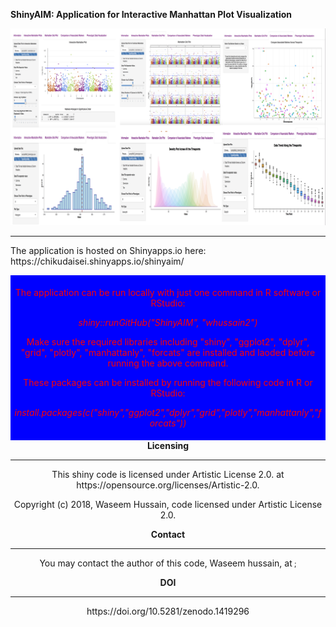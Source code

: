  <b> ShinyAIM: Application for Interactive Manhattan Plot Visualization</b>
 
![](www/image.png)
<hr> 
The application is hosted on Shinyapps.io here: https://chikudaisei.shinyapps.io/shinyaim/
<header class = "mainHeader">
<p>
<div style="background-color:blue;color:red;padding:5px;">
<p>The application can be run  locally with just one command in R software or RStudio:</p>
<p><i>shiny::runGitHub("ShinyAIM", "whussain2")</i></p>
<p>Make sure the required libraries including "shiny", "ggplot2", "dplyr", "grid", "plotly", "manhattanly", "forcats" are installed and laoded before running the above command.</p>
<p>These packages can be installed by running the following code in R or RStudio:</p> 
<p><i>install.packages(c("shiny","ggplot2","dplyr","grid","plotly","manhattanly","forcats"))</i></p>
</div>
<b>Licensing</b>
<hr>
<p>This shiny code is licensed under Artistic License 2.0. at https://opensource.org/licenses/Artistic-2.0.</p> 
<p>Copyright (c) 2018, Waseem Hussain,  code licensed under Artistic License 2.0.</p>

<b>Contact</b>
<hr>
You may contact the author of this code, Waseem hussain, at<small> <waseem.hussain@unl.edu>; <waseemhussain907@gmail.com></small>

<b> DOI </b>
<hr>
https://doi.org/10.5281/zenodo.1419296
